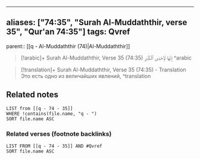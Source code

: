 
---
aliases: ["74:35", "Surah Al-Muddaththir, verse 35", "Qur'an 74:35"]
tags: Qvref
---

parent:: [[q - Al-Muddaththir (74)|Al-Muddaththir]]

> [!arabic]+ Surah Al-Muddaththir, Verse 35 (74:35)
> <span class="quran-arabic">إِنَّهَا لَإِحْدَى ٱلْكُبَرِ</span>
^arabic

> [!translation]+ Surah Al-Muddaththir, Verse 35 (74:35) - Translation
> Это есть одно из величайших явлений,
^translation



## Related notes
```dataview
LIST from [[q - 74 - 35]]
WHERE !contains(file.name, "q - ")
SORT file.name ASC
```

### Related verses (footnote backlinks)
```dataview
LIST FROM [[q - 74 - 35]] AND #Qvref
SORT file.name ASC
```

